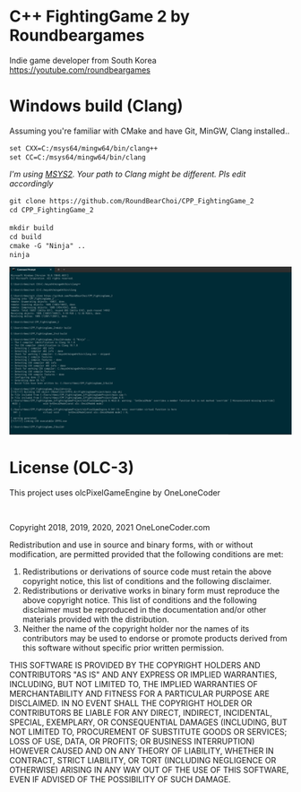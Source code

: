 # C++ FightingGame 2 by Roundbeargames

Indie game developer from South Korea
<br>
https://youtube.com/roundbeargames

# Windows build (Clang)
Assuming you're familiar with CMake and have Git, MinGW, Clang installed..
```
set CXX=C:/msys64/mingw64/bin/clang++
set CC=C:/msys64/mingw64/bin/clang
```
*I'm using [MSYS2](https://www.msys2.org/). Your path to Clang might be different. Pls edit accordingly*
```
git clone https://github.com/RoundBearChoi/CPP_FightingGame_2
cd CPP_FightingGame_2

mkdir build
cd build
cmake -G "Ninja" ..
ninja
```
![successful build](Screenshots/successful_build_clang.png)

# License (OLC-3)

This project uses olcPixelGameEngine by OneLoneCoder

<br>

Copyright 2018, 2019, 2020, 2021 OneLoneCoder.com

Redistribution and use in source and binary forms, with or without modification, are permitted provided that the following conditions are met:

1. Redistributions or derivations of source code must retain the above copyright notice, this list of conditions and the following disclaimer.
2. Redistributions or derivative works in binary form must reproduce the above copyright notice. This list of conditions and the following disclaimer must be reproduced in the documentation and/or other materials provided with the distribution.
3. Neither the name of the copyright holder nor the names of its contributors may be used to endorse or promote products derived from this software without specific prior written permission.

THIS SOFTWARE IS PROVIDED BY THE COPYRIGHT HOLDERS AND CONTRIBUTORS "AS IS" AND ANY EXPRESS OR IMPLIED WARRANTIES, INCLUDING, BUT NOT LIMITED TO, THE IMPLIED WARRANTIES OF MERCHANTABILITY AND FITNESS FOR A PARTICULAR PURPOSE ARE DISCLAIMED. IN NO EVENT SHALL THE COPYRIGHT HOLDER OR CONTRIBUTORS BE LIABLE FOR ANY DIRECT, INDIRECT, INCIDENTAL, SPECIAL, EXEMPLARY, OR CONSEQUENTIAL DAMAGES (INCLUDING, BUT NOT LIMITED TO, PROCUREMENT OF SUBSTITUTE GOODS OR SERVICES; LOSS OF USE, DATA, OR PROFITS; OR BUSINESS INTERRUPTION) HOWEVER CAUSED AND ON ANY THEORY OF LIABILITY, WHETHER IN CONTRACT, STRICT LIABILITY, OR TORT (INCLUDING NEGLIGENCE OR OTHERWISE) ARISING IN ANY WAY OUT OF THE USE OF THIS SOFTWARE, EVEN IF ADVISED OF THE POSSIBILITY OF SUCH DAMAGE.
